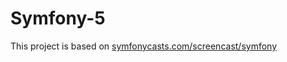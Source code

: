 # Symfony-5

This project is based on [symfonycasts.com/screencast/symfony](https://symfonycasts.com/screencast/symfony)
